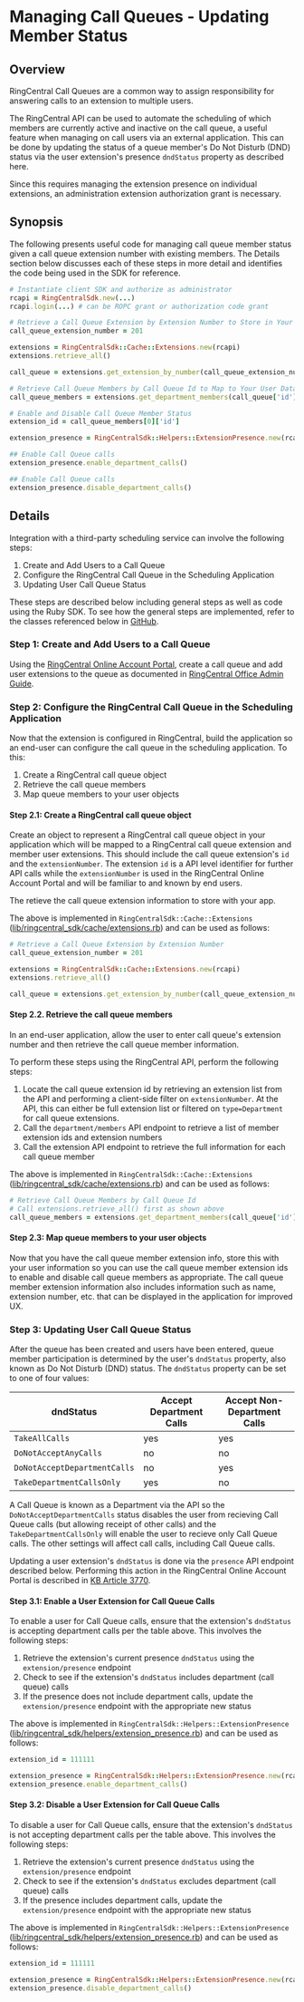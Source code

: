 # Managing Call Queues - Updating Member Status

## Overview

RingCentral Call Queues are a common way to assign responsibility for answering calls to an extension to multiple users.

The RingCentral API can be used to automate the scheduling of which members are currently active and inactive on the call queue, a useful feature when managing on call users via an external application. This can be done by updating the status of a queue member's Do Not Disturb (DND) status via the user extension's presence `dndStatus` property as described here.

Since this requires managing the extension presence on individual extensions, an administration extension authorization grant is necessary.

## Synopsis

The following presents useful code for managing call queue member status given a call queue extension number with existing members. The Details section below discusses each of these steps in more detail and identifies the code being used in the SDK for reference.

```ruby
# Instantiate client SDK and authorize as administrator
rcapi = RingCentralSdk.new(...)
rcapi.login(...) # can be ROPC grant or authorization code grant

# Retrieve a Call Queue Extension by Extension Number to Store in Your App
call_queue_extension_number = 201

extensions = RingCentralSdk::Cache::Extensions.new(rcapi)
extensions.retrieve_all()

call_queue = extensions.get_extension_by_number(call_queue_extension_number)

# Retrieve Call Queue Members by Call Queue Id to Map to Your User Database
call_queue_members = extensions.get_department_members(call_queue['id'])

# Enable and Disable Call Queue Member Status
extension_id = call_queue_members[0]['id']

extension_presence = RingCentralSdk::Helpers::ExtensionPresence.new(rcapi, extension_id)

## Enable Call Queue calls
extension_presence.enable_department_calls()

## Enable Call Queue calls
extension_presence.disable_department_calls()
```

## Details

Integration with a third-party scheduling service can involve the following steps:

1. Create and Add Users to a Call Queue
2. Configure the RingCentral Call Queue in the Scheduling Application
3. Updating User Call Queue Status

These steps are described below including general steps as well as code using the Ruby SDK. To see how the general steps are implemented, refer to the classes referenced below in [GitHub](https://github.com/grokify/ringcentral-sdk-ruby).

### Step 1: Create and Add Users to a Call Queue

Using the [RingCentral Online Account Portal](https://service.ringcentral.com), create a call queue and add user extensions to the queue as documented in [RingCentral Office Admin Guide](http://netstorage.ringcentral.com/guides/office_admin_guide.pdf).

### Step 2: Configure the RingCentral Call Queue in the Scheduling Application

Now that the extension is configured in RingCentral, build the application so an end-user can configure the call queue in the scheduling application. To this:

1. Create a RingCentral call queue object
2. Retrieve the call queue members
3. Map queue members to your user objects

#### Step 2.1: Create a RingCentral call queue object

Create an object to represent a RingCentral call queue object in your application which will be mapped to a RingCentral call queue extension and member user extensions. This should include the call queue extension's `id` and the `extensionNumber`. The extension `id` is a API level identifier for further API calls while the `extensionNumber` is used in the RingCentral Online Account Portal and will be familiar to and known by end users.

The retieve the call queue extension information to store with your app.

The above is implemented in `RingCentralSdk::Cache::Extensions` ([lib/ringcentral_sdk/cache/extensions.rb](https://github.com/grokify/ringcentral-sdk-ruby/blob/master/lib/ringcentral_sdk/cache/extensions.rb)) and can be used as follows:

```ruby
# Retrieve a Call Queue Extension by Extension Number
call_queue_extension_number = 201

extensions = RingCentralSdk::Cache::Extensions.new(rcapi)
extensions.retrieve_all()

call_queue = extensions.get_extension_by_number(call_queue_extension_number)
```

#### Step 2.2. Retrieve the call queue members

In an end-user application, allow the user to enter call queue's extension number and then retrieve the call queue member information.

To perform these steps using the RingCentral API, perform the following steps:

1. Locate the call queue extension id by retrieving an extension list from the API and performing a client-side filter on `extensionNumber`. At the API, this can either be full extension list or filtered on `type=Department` for call queue extensions.
2. Call the `department/members` API endpoint to retrieve a list of member extension ids and extension numbers
3. Call the extension API endpoint to retrieve the full information for each call queue member

The above is implemented in `RingCentralSdk::Cache::Extensions` ([lib/ringcentral_sdk/cache/extensions.rb](https://github.com/grokify/ringcentral-sdk-ruby/blob/master/lib/ringcentral_sdk/cache/extensions.rb)) and can be used as follows:

```ruby
# Retrieve Call Queue Members by Call Queue Id
# Call extensions.retrieve_all() first as shown above
call_queue_members = extensions.get_department_members(call_queue['id'])
```

#### Step 2.3: Map queue members to your user objects

Now that you have the call queue member extension info, store this with your user information so you can use the call queue member extension ids to enable and disable call queue members as appropriate. The call queue member extension information also includes information such as name, extension number, etc. that can be displayed in the application for improved UX.

### Step 3: Updating User Call Queue Status

After the queue has been created and users have been entered, queue member participation is determined by the user's `dndStatus` property, also known as Do Not Disturb (DND) status. The `dndStatus` property can be set to one of four values:

dndStatus | Accept Department Calls | Accept Non-Department Calls
----------|-------------------------|----------------------------
`TakeAllCalls` | yes | yes
`DoNotAcceptAnyCalls` | no | no
`DoNotAcceptDepartmentCalls` | no | yes
`TakeDepartmentCallsOnly` | yes | no

A Call Queue is known as a Department via the API so the `DoNotAcceptDepartmentCalls` status disables the user from recieving Call Queue calls (but allowing receipt of other calls) and the `TakeDepartmentCallsOnly` will enable the user to recieve only Call Queue calls. The other settings will affect call calls, including Call Queue calls.

Updating a user extension's `dndStatus` is done via the `presence` API endpoint described below. Performing this action in the RingCentral Online Account Portal is described in [KB Article 3770](http://success.ringcentral.com/articles/en_US/RC_Knowledge_Article/3770).

#### Step 3.1: Enable a User Extension for Call Queue Calls

To enable a user for Call Queue calls, ensure that the extension's `dndStatus` is accepting department calls per the table above. This involves the following steps:

1. Retrieve the extension's current presence `dndStatus` using the `extension/presence` endpoint
2. Check to see if the extension's `dndStatus` includes department (call queue) calls
3. If the presence does not include department calls, update the `extension/presence` endpoint with the appropriate new status

The above is implemented in `RingCentralSdk::Helpers::ExtensionPresence` ([lib/ringcentral_sdk/helpers/extension_presence.rb](https://github.com/grokify/ringcentral-sdk-ruby/blob/master/lib/ringcentral_sdk/helpers/extension_presence.rb)) and can be used as follows:

```ruby
extension_id = 111111

extension_presence = RingCentralSdk::Helpers::ExtensionPresence.new(rcapi, extension_id)
extension_presence.enable_department_calls()
```

#### Step 3.2: Disable a User Extension for Call Queue Calls

To disable a user for Call Queue calls, ensure that the extension's `dndStatus` is not accepting department calls per the table above. This involves the following steps:

1. Retrieve the extension's current presence `dndStatus` using the `extension/presence` endpoint
2. Check to see if the extension's `dndStatus` excludes department (call queue) calls
3. If the presence includes department calls, update the `extension/presence` endpoint with the appropriate new status

The above is implemented in `RingCentralSdk::Helpers::ExtensionPresence` ([lib/ringcentral_sdk/helpers/extension_presence.rb](https://github.com/grokify/ringcentral-sdk-ruby/blob/master/lib/ringcentral_sdk/helpers/extension_presence.rb)) and can be used as follows:

```ruby
extension_id = 111111

extension_presence = RingCentralSdk::Helpers::ExtensionPresence.new(rcapi, extension_id)
extension_presence.disable_department_calls()
```
